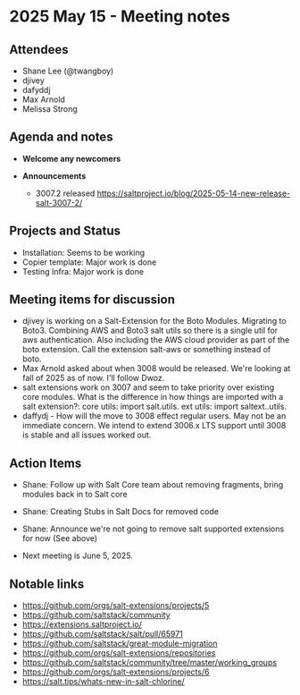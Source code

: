 # 2025 May 15 - Meeting notes

## Attendees
  - Shane Lee (@twangboy)
  - djivey
  - dafyddj
  - Max Arnold
  - Melissa Strong

## Agenda and notes

- **Welcome any newcomers**

- **Announcements**
  - 3007.2 released
    https://saltproject.io/blog/2025-05-14-new-release-salt-3007-2/

## Projects and Status
- Installation: Seems to be working
- Copier template: Major work is done
- Testing Infra: Major work is done

## Meeting items for discussion
- djivey is working on a Salt-Extension for the Boto Modules. Migrating to
  Boto3. Combining AWS and Boto3 salt utils so there is a single util for
  aws authentication. Also including the AWS cloud provider as part of the
  boto extension. Call the extension salt-aws or something instead of boto.
- Max Arnold asked about when 3008 would be released. We're looking at fall of
  2025 as of now. I'll follow Dwoz.
- salt extensions work on 3007 and seem to take priority over existing core
  modules. What is the difference in how things are imported with a salt
  extension?:
  core utils: import salt.utils.<module>
  ext utils:  import saltext.<extname>.utils.<module>
- daffydj - How will the move to 3008 effect regular users. May not be an
  immediate concern. We intend to extend 3006.x LTS support until 3008 is
  stable and all issues worked out.

## Action Items
- Shane: Follow up with Salt Core team about removing fragments, bring modules
  back in to Salt core
- Shane: Creating Stubs in Salt Docs for removed code
- Shane: Announce we're not going to remove salt supported extensions for now
         (See above)

- Next meeting is June 5, 2025.

## Notable links

- https://github.com/orgs/salt-extensions/projects/5
- https://github.com/saltstack/community
- https://extensions.saltproject.io/
- https://github.com/saltstack/salt/pull/65971
- https://github.com/saltstack/great-module-migration
- https://github.com/orgs/salt-extensions/repositories
- https://github.com/saltstack/community/tree/master/working_groups
- https://github.com/orgs/salt-extensions/projects/6
- https://salt.tips/whats-new-in-salt-chlorine/
